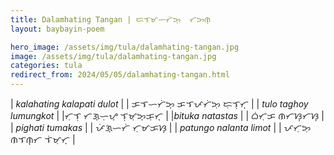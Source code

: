 ```yaml
---
title: Dalamhating Tangan | ᜇᜎᜋᜑᜆᜒᜅ᜔  ᜆᜅᜈ᜔
layout: baybayin-poem

hero_image: /assets/img/tula/dalamhating-tangan.jpg
image: /assets/img/tula/dalamhating-tangan.jpg
categories: tula
redirect_from: 2024/05/05/dalamhating-tangan.html
---
```


| *kalahating kalapati dulot* | | ᜃᜎᜑᜆᜒᜅ᜔  ᜃᜎᜉᜆᜒᜅᜓ  ᜇᜓᜎᜓᜆ᜔ |
| *tulo taghoy lumungkot* | |ᜆᜓᜎᜓ  ᜆᜄ᜔ᜑᜓᜌ᜔  ᜎᜓᜋᜓᜅ᜔ᜃᜓᜆ᜔ |
|*bituka natastas* | | ᜊᜒᜆᜓᜃ  ᜈᜆᜐ᜔ᜆᜐ᜔ |
| *pighati tumakas* | | ᜉᜒᜄ᜔ᜑᜆᜒ  ᜆᜓᜋᜃᜐ᜔ |
| *patungo nalanta limot* | | ᜉᜆᜓᜅᜓ  ᜈᜎᜈ᜔ᜆ  ᜎᜒᜋᜓᜆ᜔ |
